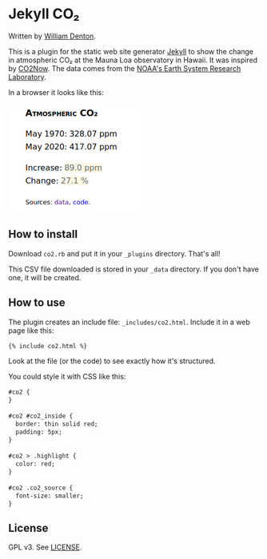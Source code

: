 # Jekyll CO₂

Written by [William Denton](https://www.miskatonic.org/).

This is a plugin for the static web site generator [Jekyll](http://jekyllrb.com/) to show the change in atmospheric CO₂ at the Mauna Loa observatory in Hawaii.  It was inspired by [CO2Now](http://co2now.org/). The data comes from the [NOAA's Earth System Research Laboratory](http://www.esrl.noaa.gov/gmd/ccgg/trends/).

In a browser it looks like this:

![Screenshot](screenshot.png)

## How to install

Download `co2.rb` and put it in your `_plugins` directory.  That's all!

This CSV file downloaded is stored in your `_data` directory.  If you don't have one, it will be created.

## How to use

The plugin creates an include file: `_includes/co2.html`.  Include it in a web page like this:

    {% include co2.html %}

Look at the file (or the code) to see exactly how it's structured.

You could style it with CSS like this:

    #co2 {
	}

    #co2 #co2_inside {
      border: thin solid red;
      padding: 5px;
    }

    #co2 > .highlight {
      color: red;
    }

    #co2 .co2_source {
      font-size: smaller;
    }

## License

GPL v3.  See [LICENSE](LICENSE).
